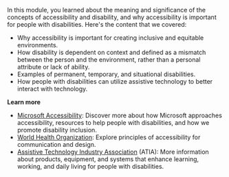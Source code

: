 In this module, you learned about the meaning and significance of the concepts of accessibility and disability, and why accessibility is important for people with disabilities. Here's the content that we covered:

- Why accessibility is important for creating inclusive and equitable environments.
- How disability is dependent on context and defined as a mismatch between the person and the environment, rather than a personal attribute or lack of ability. 
- Examples of permanent, temporary, and situational disabilities. 
- How people with disabilities can utilize assistive technology to better interact with technology.

**Learn more**

- [Microsoft Accessibility](https://www.microsoft.com/accessibility/): Discover more about how Microsoft approaches accessibility, resources to help people with disabilities, and how we promote disability inclusion.
- [World Health Organization](https://www.who.int/about/communications/accessible/ensuring-accessibility): Explore principles of accessibility for communication and design.
- [Assistive Technology Industry Association](https://www.atia.org/home/at-resources/what-is-at/) (ATIA): More information about products, equipment, and systems that enhance learning, working, and daily living for people with disabilities.
